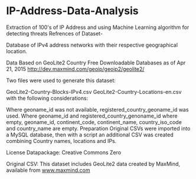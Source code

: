 # IP-Address-Data-Analysis
Extraction of 100's of IP Address and using Machine Learning algorithm for detecting threats Refrences of Dataset-

Database of IPv4 address networks with their respective geographical location.

Data Based on GeoLite2 Country Free Downloadable Databases as of Apr 21, 2015 http://dev.maxmind.com/geoip/geoip2/geolite2/

Two files were used to generate this dataset:

GeoLite2-Country-Blocks-IPv4.csv
GeoLite2-Country-Locations-en.csv
with the following considerations:

Where geoname_id was not available, registered_country_geoname_id was used. Where geoname_id and registered_country_genoname_id where empty, geoname_id, continent_code, continent_name, country_iso_code and country_name are empty. Preparation Original CSVs were imported into a MySQL database, then with a script an additional CSV was created combining Country names, locations and IPs.

License Datapackage: Creative Commons Zero

Original CSV: This dataset includes GeoLite2 data created by MaxMind, available from www.maxmind.com
